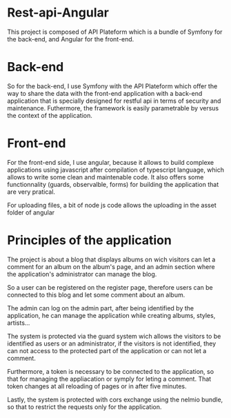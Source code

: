 # Rest-api-Angular
This project is composed of API Plateform which is a bundle of Symfony for the back-end,
and Angular for the front-end.

# Back-end
So for the back-end, I use Symfony with the API Plateform which offer the way to share the data with
the front-end application with a back-end application that is specially designed for restful api in terms
of security and maintenance.  Futhermore, the framework is easily parametrable by versus the context of the
application.

# Front-end
For the front-end side, I use angular, because it allows to build complexe applications using javascript after
compilation of typescript language, which allows to write some clean and maintenable code. It also offers some
functionnality (guards, observalble, forms) for building the application that are very pratical.

For uploading files, a bit of node js code allows the uploading in the asset folder of angular

# Principles of the application
The project is about a blog that displays albums on wich visitors can let a comment for an album
on the album's page, and an admin section where the application's administrator can manage the blog.

So a user can be registered on the register page, therefore users can be connected to this blog and let
some comment about an album.

The admin can log on the admin part, after being identified by the application, he can manage the application
while creating albums, styles, artists...

The system is protected via the guard system wich allows the visitors to be identified as users or an 
administrator, if the visitors is not identified, they can not access to the protected part of the application
or can not let a comment.

Furthermore, a token is necessary to be connected to the application, so that for managing the appliacation
or symply for leting a comment.  That token changes at all reloading of pages or in after five minutes.

Lastly, the system is protected with cors exchange using the nelmio bundle, so that to restrict 
the requests only for the application.
